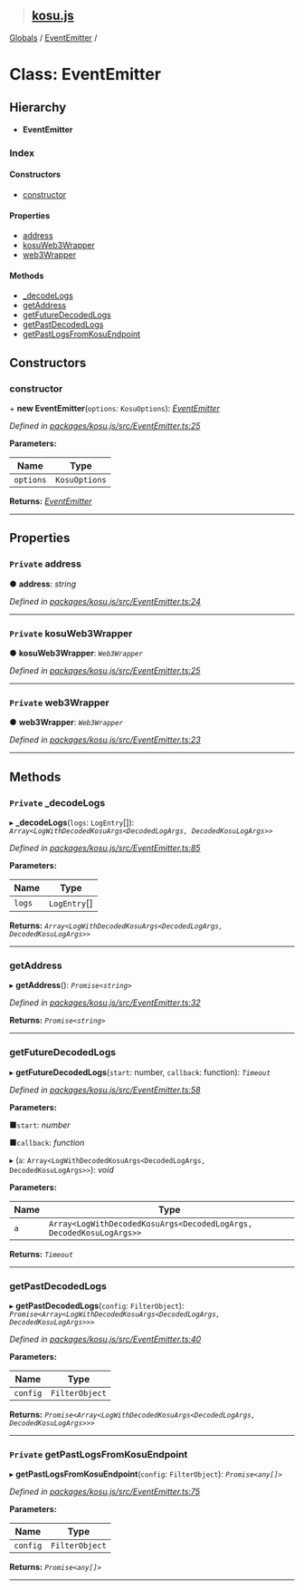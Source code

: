 > ## [kosu.js](../README.md)

[Globals](../globals.md) / [EventEmitter](eventemitter.md) /

# Class: EventEmitter

## Hierarchy

-   **EventEmitter**

### Index

#### Constructors

-   [constructor](eventemitter.md#constructor)

#### Properties

-   [address](eventemitter.md#private-address)
-   [kosuWeb3Wrapper](eventemitter.md#private-kosuweb3wrapper)
-   [web3Wrapper](eventemitter.md#private-web3wrapper)

#### Methods

-   [\_decodeLogs](eventemitter.md#private-_decodelogs)
-   [getAddress](eventemitter.md#getaddress)
-   [getFutureDecodedLogs](eventemitter.md#getfuturedecodedlogs)
-   [getPastDecodedLogs](eventemitter.md#getpastdecodedlogs)
-   [getPastLogsFromKosuEndpoint](eventemitter.md#private-getpastlogsfromkosuendpoint)

## Constructors

### constructor

\+ **new EventEmitter**(`options`: `KosuOptions`): _[EventEmitter](eventemitter.md)_

_Defined in [packages/kosu.js/src/EventEmitter.ts:25](url)_

**Parameters:**

| Name      | Type          |
| --------- | ------------- |
| `options` | `KosuOptions` |

**Returns:** _[EventEmitter](eventemitter.md)_

---

## Properties

### `Private` address

● **address**: _string_

_Defined in [packages/kosu.js/src/EventEmitter.ts:24](url)_

---

### `Private` kosuWeb3Wrapper

● **kosuWeb3Wrapper**: _`Web3Wrapper`_

_Defined in [packages/kosu.js/src/EventEmitter.ts:25](url)_

---

### `Private` web3Wrapper

● **web3Wrapper**: _`Web3Wrapper`_

_Defined in [packages/kosu.js/src/EventEmitter.ts:23](url)_

---

## Methods

### `Private` \_decodeLogs

▸ **\_decodeLogs**(`logs`: `LogEntry`[]): _`Array<LogWithDecodedKosuArgs<DecodedLogArgs, DecodedKosuLogArgs>>`_

_Defined in [packages/kosu.js/src/EventEmitter.ts:85](url)_

**Parameters:**

| Name   | Type         |
| ------ | ------------ |
| `logs` | `LogEntry`[] |

**Returns:** _`Array<LogWithDecodedKosuArgs<DecodedLogArgs, DecodedKosuLogArgs>>`_

---

### getAddress

▸ **getAddress**(): _`Promise<string>`_

_Defined in [packages/kosu.js/src/EventEmitter.ts:32](url)_

**Returns:** _`Promise<string>`_

---

### getFutureDecodedLogs

▸ **getFutureDecodedLogs**(`start`: number, `callback`: function): _`Timeout`_

_Defined in [packages/kosu.js/src/EventEmitter.ts:58](url)_

**Parameters:**

■`start`: _number_

■`callback`: _function_

▸ (`a`: `Array<LogWithDecodedKosuArgs<DecodedLogArgs, DecodedKosuLogArgs>>`): _void_

**Parameters:**

| Name | Type                                                                |
| ---- | ------------------------------------------------------------------- |
| `a`  | `Array<LogWithDecodedKosuArgs<DecodedLogArgs, DecodedKosuLogArgs>>` |

**Returns:** _`Timeout`_

---

### getPastDecodedLogs

▸ **getPastDecodedLogs**(`config`: `FilterObject`): _`Promise<Array<LogWithDecodedKosuArgs<DecodedLogArgs, DecodedKosuLogArgs>>>`_

_Defined in [packages/kosu.js/src/EventEmitter.ts:40](url)_

**Parameters:**

| Name     | Type           |
| -------- | -------------- |
| `config` | `FilterObject` |

**Returns:** _`Promise<Array<LogWithDecodedKosuArgs<DecodedLogArgs, DecodedKosuLogArgs>>>`_

---

### `Private` getPastLogsFromKosuEndpoint

▸ **getPastLogsFromKosuEndpoint**(`config`: `FilterObject`): _`Promise<any[]>`_

_Defined in [packages/kosu.js/src/EventEmitter.ts:75](url)_

**Parameters:**

| Name     | Type           |
| -------- | -------------- |
| `config` | `FilterObject` |

**Returns:** _`Promise<any[]>`_

---
